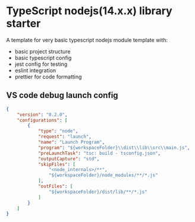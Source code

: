 # TypeScript nodejs(14.x.x) library starter

A template for very basic typescript nodejs module template with:
- basic project structure
- basic typescript config
- jest config for testing
- eslint integration
- prettier for code formatting

## VS code debug launch config

```json
{
    "version": "0.2.0",
    "configurations": [
        {
            "type": "node",
            "request": "launch",
            "name": "Launch Program",
            "program": "${workspaceFolder}\\dist\\lib\\src\\main.js",
            "preLaunchTask": "tsc: build - tsconfig.json",
            "outputCapture": "std",
            "skipFiles": [
                "<node_internals>/**",
                "${workspaceFolder}/node_modules/**/*.js"
            ],
            "outFiles": [
                "${workspaceFolder}/dist/lib/**/*.js"
            ]
        }
    ]
}
```